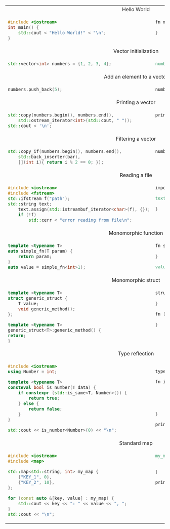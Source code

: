 <table>
<tr><td colspan="2" align="center">Hello World</td></tr>
<tr>
<td>

```cpp
#include <iostream>
int main() {
	std::cout < "Hello World!" < "\n";
}
```

</td>
<td valign="top">

```v
fn main() {
	println('Hello World!')
}
```

</td>
</tr>

<tr><td colspan="2" align="center">Vector initialization</td></tr>
<tr>
<td>

```cpp
std::vector<int> numbers = {1, 2, 3, 4};
```

</td>
<td valign="top">

```v
numbers := [1, 2, 3, 4]
```

</td>
</tr>

<tr><td colspan="2" align="center">Add an element to a vector</td></tr>
<tr>
<td>

```cpp
numbers.push_back(5);
```

</td>
<td valign="top">

```v
numbers << 5
```

</td>
</tr>

<tr><td colspan="2" align="center">Printing a vector</td></tr>
<tr>
<td>

```cpp
std::copy(numbers.begin(), numbers.end(),
	std::ostream_iterator<int>(std::cout, " "));
std::cout < '\n';
```

</td>
<td valign="top">

```v
println(numbers)
```

</td>
</tr>

<tr><td colspan="2" align="center">Filtering a vector</td></tr>
<tr>
<td>

```cpp
std::copy_if(numbers.begin(), numbers.end(),
	std::back_inserter(bar),
	[](int i){ return i % 2 == 0; });
```

</td>
<td valign="top">

```cpp
numbers.filter(it % 2 == 0)
```

</td>
</tr>

<tr><td colspan="2" align="center">Reading a file</td></tr>
<tr>
<td>

```cpp
#include <iostream>
#include <fstream>
std::ifstream f("path");
std::string text;
	text.assign(std::istreambuf_iterator<char>(f), {});
	if (!f)
		std::cerr < "error reading from file\n";
```

</td>
<td valign="top">

```v
import os

text := os.read_file(path) or {
	eprintln(err)
}
```

</td>
</tr>

<tr><td colspan="2" align="center">Monomorphic function</td></tr>
<tr>
<td>

```cpp
template <typename T>
auto simple_fn(T param) {
	return param;
}
auto value = simple_fn<int>1);
```

</td>
<td valign="top">

```v
fn simple_fn[T](param T) T {
	return param
}

value := simple_fn(1)

```

</td>
</tr>

<tr><td colspan="2" align="center">Monomorphic struct</td></tr>
<tr>
<td>

```cpp
template <typename T>
struct generic_struct {
	T value;
	void generic_method();
};

template <typename T>
generic_struct<T>:generic_method() {
return;
}

```

</td>
<td valign="top">

```v
struct GenericStruct[T] {
	value T
}

fn (g GenericStruct[T]) generic_method() {
	return
}
```

</td>
</tr>

<tr><td colspan="2" align="center">Type reflection</td></tr>
<tr>
<td>

```cpp
#include <iostream>
using Number = int;

template <typename T>
consteval bool is_number(T data) {
	if constexpr (std::is_same<T, Number>()) {
		return true;
	} else {
		return false;
	}
}

std::cout << is_number<Number>(0) << "\n";
```

</td>
<td valign="top">

```v

type Number = int

fn is_number[T](data T) bool {
	$if T is Number {
		return true
	} $else {
		return false
	}
}

println(is_number(Number(0)))

```

</td>
</tr>

<tr><td colspan="2" align="center">Standard map</td></tr>
<tr>
<td>

```cpp
#include <iostream>
#include <map>

std::map<std::string, int> my_map {
	{"KEY_1", 0},
	{"KEY_2", 10},
};

for (const auto &[key, value] : my_map) {
	std::cout << key << ": " << value << ", ";
}
std::cout << "\n";
```

</td>
<td valign="top">

```v
my_map := map {
	'KEY_1': 0
	'KEY_2': 10
}

println(my_map)
```

</td>
</tr>

</table>
